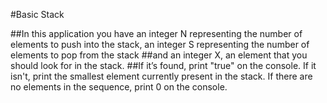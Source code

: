 ﻿#Basic Stack

##In this application you have an integer N representing the number of elements to push into the stack, an integer S representing the number of elements to pop from the stack 
##and an integer X, an element that you should look for in the stack. 
##If it’s found, print "true" on the console. If it isn't, print the smallest element currently present in the stack. If there are no elements in the sequence, print 0 on the console.